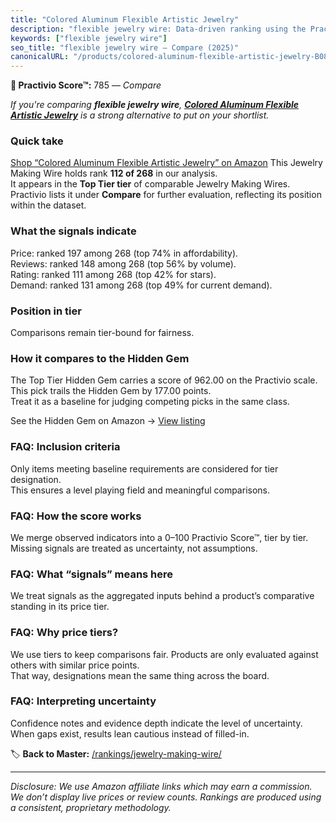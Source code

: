 ```yaml
---
title: "Colored Aluminum Flexible Artistic Jewelry"
description: "flexible jewelry wire: Data-driven ranking using the Practivio Score™. Positioned by quality, value, demand, findability, momentum."
keywords: ["flexible jewelry wire"]
seo_title: "flexible jewelry wire — Compare (2025)"
canonicalURL: "/products/colored-aluminum-flexible-artistic-jewelry-B08DHGZWH8/"
---
```


**🛒 Practivio Score™:** 785 — _Compare_


*If you're comparing **flexible jewelry wire**, **[Colored Aluminum Flexible Artistic Jewelry](https://www.amazon.com/dp/B08DHGZWH8?tag=practivio-20)** is a strong alternative to put on your shortlist.*
### Quick take
[Shop “Colored Aluminum Flexible Artistic Jewelry” on Amazon](https://www.amazon.com/dp/B08DHGZWH8?tag=practivio-20)
This Jewelry Making Wire holds rank **112 of 268** in our analysis.  
It appears in the **Top Tier tier** of comparable Jewelry Making Wires.  
Practivio lists it under **Compare** for further evaluation, reflecting its position within the dataset.

### What the signals indicate
Price: ranked 197 among 268 (top 74% in affordability).  
Reviews: ranked 148 among 268 (top 56% by volume).  
Rating: ranked 111 among 268 (top 42% for stars).  
Demand: ranked 131 among 268 (top 49% for current demand).

### Position in tier
Comparisons remain tier-bound for fairness.

### How it compares to the Hidden Gem
The Top Tier Hidden Gem carries a score of 962.00 on the Practivio scale.  
This pick trails the Hidden Gem by 177.00 points.  
Treat it as a baseline for judging competing picks in the same class.  

See the Hidden Gem on Amazon → [View listing](https://www.amazon.com/dp/B00BOZ79UO?tag=practivio-20)

### FAQ: Inclusion criteria
Only items meeting baseline requirements are considered for tier designation.  
This ensures a level playing field and meaningful comparisons.

### FAQ: How the score works
We merge observed indicators into a 0–100 Practivio Score™, tier by tier.  
Missing signals are treated as uncertainty, not assumptions.

### FAQ: What “signals” means here
We treat signals as the aggregated inputs behind a product’s comparative standing in its price tier.

### FAQ: Why price tiers?
We use tiers to keep comparisons fair. Products are only evaluated against others with similar price points.  
That way, designations mean the same thing across the board.

### FAQ: Interpreting uncertainty
Confidence notes and evidence depth indicate the level of uncertainty.  
When gaps exist, results lean cautious instead of filled-in.

<!-- Missing template for Compare/CompareWithinPriceClass -->


🏷️ **Back to Master:** [/rankings/jewelry-making-wire/](/rankings/jewelry-making-wire/)

---
_Disclosure: We use Amazon affiliate links which may earn a commission. We don’t display live prices or review counts. Rankings are produced using a consistent, proprietary methodology._
